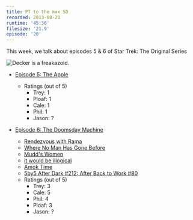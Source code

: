 ```yaml
---
title: PT to the max SD
recorded: 2013-08-23
runtime: '45:36'
filesize: '21.9'
episode: '20'
---
```


This week, we talk about episodes 5 & 6 of Star Trek: The Original Series

![Decker is a freakazoid.](https://jawgrind.s3.amazonaws.com/Jawgrind-Episode-20.jpg)

- [Episode 5: The Apple](http://en.wikipedia.org/wiki/The_Apple_(Star_Trek:_The_Original_Series))
    - Ratings (out of 5)
        - Trey: 1
        - Ploaf: 1
        - Cale: 1
        - Phil: 1
        - Jason: ?

- [Episode 6: The Doomsday Machine](http://en.wikipedia.org/wiki/The_Doomsday_Machine_(Star_Trek:_The_Original_Series))
    - [Rendezvous with Rama](http://en.wikipedia.org/wiki/Rendezvous_with_Rama)
    - [Where No Man Has Gone Before](/6)
    - [Mudd's Women](/7)
    - [it would be illogical](http://mlkshk.com/p/GFU9)
    - [Amok Time](/18)
    - [5by5 After Dark #212: After Back to Work #80](http://5by5.tv/afterdark/212)
    - Ratings (out of 5)
        - Trey: 3
        - Cale: 5
        - Phil: 4
        - Ploaf: 3
        - Jason: ?
